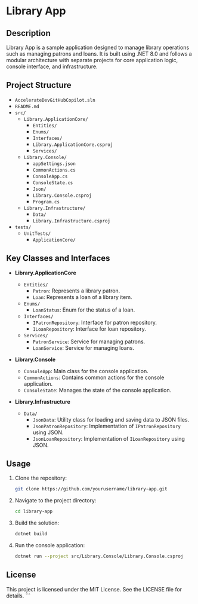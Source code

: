 # Library App

## Description

Library App is a sample application designed to manage library operations such as managing patrons and loans. It is built using .NET 8.0 and follows a modular architecture with separate projects for core application logic, console interface, and infrastructure.

## Project Structure

- `AccelerateDevGitHubCopilot.sln`
- `README.md`
- `src/`
  - `Library.ApplicationCore/`
    - `Entities/`
    - `Enums/`
    - `Interfaces/`
    - `Library.ApplicationCore.csproj`
    - `Services/`
  - `Library.Console/`
    - `appSettings.json`
    - `CommonActions.cs`
    - `ConsoleApp.cs`
    - `ConsoleState.cs`
    - `Json/`
    - `Library.Console.csproj`
    - `Program.cs`
  - `Library.Infrastructure/`
    - `Data/`
    - `Library.Infrastructure.csproj`
- `tests/`
  - `UnitTests/`
    - `ApplicationCore/`

## Key Classes and Interfaces

- **Library.ApplicationCore**
  - `Entities/`
    - `Patron`: Represents a library patron.
    - `Loan`: Represents a loan of a library item.
  - `Enums/`
    - `LoanStatus`: Enum for the status of a loan.
  - `Interfaces/`
    - `IPatronRepository`: Interface for patron repository.
    - `ILoanRepository`: Interface for loan repository.
  - `Services/`
    - `PatronService`: Service for managing patrons.
    - `LoanService`: Service for managing loans.

- **Library.Console**
  - `ConsoleApp`: Main class for the console application.
  - `CommonActions`: Contains common actions for the console application.
  - `ConsoleState`: Manages the state of the console application.

- **Library.Infrastructure**
  - `Data/`
    - `JsonData`: Utility class for loading and saving data to JSON files.
    - `JsonPatronRepository`: Implementation of `IPatronRepository` using JSON.
    - `JsonLoanRepository`: Implementation of `ILoanRepository` using JSON.

## Usage

1. Clone the repository:

   ```sh
   git clone https://github.com/yourusername/library-app.git
   ```

2. Navigate to the project directory:

   ```sh
   cd library-app
   ```

3. Build the solution:

   ```sh
   dotnet build
   ```

4. Run the console application:

   ```sh
   dotnet run --project src/Library.Console/Library.Console.csproj
   ```

## License

This project is licensed under the MIT License. See the LICENSE file for details. ```